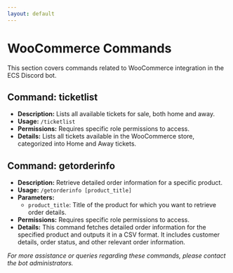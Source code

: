 ```yaml
---
layout: default
---
```


# WooCommerce Commands

This section covers commands related to WooCommerce integration in the ECS Discord bot.

## Command: ticketlist

- **Description:** Lists all available tickets for sale, both home and away.
- **Usage:** `/ticketlist`
- **Permissions:** Requires specific role permissions to access.
- **Details:** Lists all tickets available in the WooCommerce store, categorized into Home and Away tickets.

## Command: getorderinfo

- **Description:** Retrieve detailed order information for a specific product.
- **Usage:** `/getorderinfo [product_title]`
- **Parameters:**
  - `product_title`: Title of the product for which you want to retrieve order details.
- **Permissions:** Requires specific role permissions to access.
- **Details:** This command fetches detailed order information for the specified product and outputs it in a CSV format. It includes customer details, order status, and other relevant order information.

*For more assistance or queries regarding these commands, please contact the bot administrators.*
